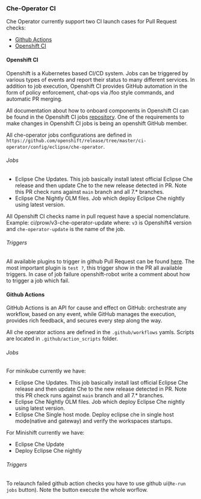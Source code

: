 ### Che-Operator CI
Che Operator currently support two CI launch cases for Pull Request checks:
  - [Github Actions](https://github.com/eclipse/che-operator/actions)
  - [Openshift CI](https://prow.ci.openshift.org/?job=*che*operator*)

#### Openshift CI

Openshift is a Kubernetes based CI/CD system. Jobs can be triggered by various types of events and report their status to many different services. In addition to job execution, Openshift CI provides GitHub automation in the form of policy enforcement, chat-ops via /foo style commands, and automatic PR merging.

All documentation about how to onboard components in Openshift CI can be found in the Openshift CI jobs [repository](https://github.com/openshift/release). One of the requirements to make changes in Openshift CI jobs is being an openshift GitHub member.

All che-operator jobs configurations are defined in `https://github.com/openshift/release/tree/master/ci-operator/config/eclipse/che-operator`.

###### Jobs
- Eclipse Che Updates. This job basically install latest official Eclipse Che release and then update Che to the new release detected in PR. Note this PR check runs against `main` branch and all 7.* branches.
- Eclipse Che Nightly OLM files. Job which deploy Eclipse Che nightly using latest version.

All Openshift CI checks name in pull request have a special nomenclature. Example: ci/prow/v3-che-operator-update where: `v3` is Openshift4 version and `che-operator-update` is the name of the job.

###### Triggers
All available plugins to trigger in github Pull Request can be found [here](https://github.com/openshift/release/blob/master/core-services/prow/02_config/_plugins.yaml#L3607). The most important plugin is `test ?`, this trigger show in the PR all available triggers. 
In case of job failure openshift-robot write a comment about how to trigger a job which fail.

#### Github Actions

GitHub Actions is an API for cause and effect on GitHub: orchestrate any workflow, based on any event, while GitHub manages the execution, provides rich feedback, and secures every step along the way.

All che operator actions are defined in the `.github/workflows` yamls. Scripts are located in `.github/action_scripts` folder. 

###### Jobs
For minikube currently we have:
- Eclipse Che Updates. This job basically install last official Eclipse Che release and then update Che to the new release detected in PR. Note this PR check runs against `main` branch and all 7.* branches.
- Eclipse Che Nightly OLM files. Job which deploy Eclipse Che nightly using latest version.
- Eclipse Che Single host mode. Deploy eclipse che in single host mode(native and gateway) and verify the workspaces startups.

For Minishift currently we have:
- Eclipse Che Update
- Deploy Eclipse Che nightly

###### Triggers
To relaunch failed github action checks you have to use github ui(`Re-run jobs` button). Note the button execute the whole worflow.
